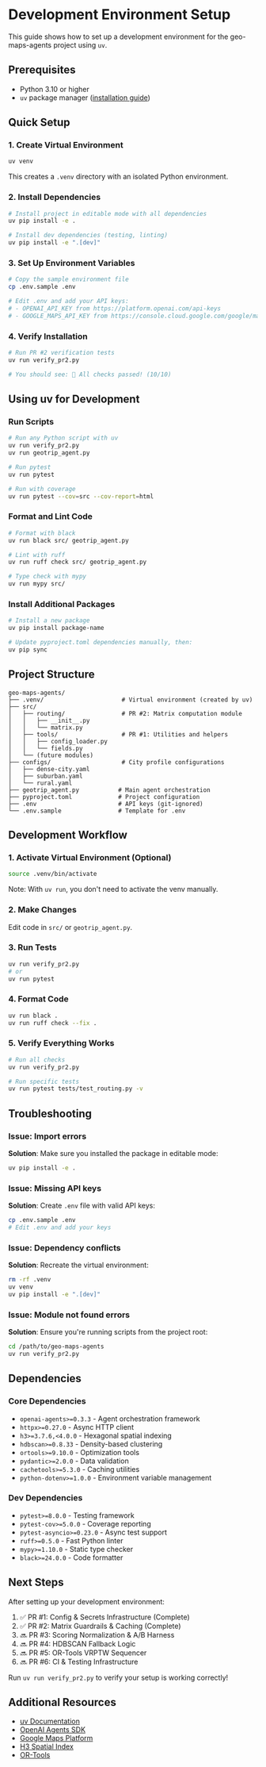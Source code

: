 # Development Environment Setup

This guide shows how to set up a development environment for the geo-maps-agents project using `uv`.

## Prerequisites

- Python 3.10 or higher
- `uv` package manager ([installation guide](https://github.com/astral-sh/uv))

## Quick Setup

### 1. Create Virtual Environment

```bash
uv venv
```

This creates a `.venv` directory with an isolated Python environment.

### 2. Install Dependencies

```bash
# Install project in editable mode with all dependencies
uv pip install -e .

# Install dev dependencies (testing, linting)
uv pip install -e ".[dev]"
```

### 3. Set Up Environment Variables

```bash
# Copy the sample environment file
cp .env.sample .env

# Edit .env and add your API keys:
# - OPENAI_API_KEY from https://platform.openai.com/api-keys
# - GOOGLE_MAPS_API_KEY from https://console.cloud.google.com/google/maps-apis/credentials
```

### 4. Verify Installation

```bash
# Run PR #2 verification tests
uv run verify_pr2.py

# You should see: 🎉 All checks passed! (10/10)
```

## Using uv for Development

### Run Scripts

```bash
# Run any Python script with uv
uv run verify_pr2.py
uv run geotrip_agent.py

# Run pytest
uv run pytest

# Run with coverage
uv run pytest --cov=src --cov-report=html
```

### Format and Lint Code

```bash
# Format with black
uv run black src/ geotrip_agent.py

# Lint with ruff
uv run ruff check src/ geotrip_agent.py

# Type check with mypy
uv run mypy src/
```

### Install Additional Packages

```bash
# Install a new package
uv pip install package-name

# Update pyproject.toml dependencies manually, then:
uv pip sync
```

## Project Structure

```
geo-maps-agents/
├── .venv/                      # Virtual environment (created by uv)
├── src/
│   ├── routing/                # PR #2: Matrix computation module
│   │   ├── __init__.py
│   │   └── matrix.py
│   ├── tools/                  # PR #1: Utilities and helpers
│   │   ├── config_loader.py
│   │   └── fields.py
│   └── (future modules)
├── configs/                    # City profile configurations
│   ├── dense-city.yaml
│   ├── suburban.yaml
│   └── rural.yaml
├── geotrip_agent.py           # Main agent orchestration
├── pyproject.toml             # Project configuration
├── .env                       # API keys (git-ignored)
└── .env.sample                # Template for .env
```

## Development Workflow

### 1. Activate Virtual Environment (Optional)

```bash
source .venv/bin/activate
```

Note: With `uv run`, you don't need to activate the venv manually.

### 2. Make Changes

Edit code in `src/` or `geotrip_agent.py`.

### 3. Run Tests

```bash
uv run verify_pr2.py
# or
uv run pytest
```

### 4. Format Code

```bash
uv run black .
uv run ruff check --fix .
```

### 5. Verify Everything Works

```bash
# Run all checks
uv run verify_pr2.py

# Run specific tests
uv run pytest tests/test_routing.py -v
```

## Troubleshooting

### Issue: Import errors

**Solution**: Make sure you installed the package in editable mode:
```bash
uv pip install -e .
```

### Issue: Missing API keys

**Solution**: Create `.env` file with valid API keys:
```bash
cp .env.sample .env
# Edit .env and add your keys
```

### Issue: Dependency conflicts

**Solution**: Recreate the virtual environment:
```bash
rm -rf .venv
uv venv
uv pip install -e ".[dev]"
```

### Issue: Module not found errors

**Solution**: Ensure you're running scripts from the project root:
```bash
cd /path/to/geo-maps-agents
uv run verify_pr2.py
```

## Dependencies

### Core Dependencies
- `openai-agents>=0.3.3` - Agent orchestration framework
- `httpx>=0.27.0` - Async HTTP client
- `h3>=3.7.6,<4.0.0` - Hexagonal spatial indexing
- `hdbscan>=0.8.33` - Density-based clustering
- `ortools>=9.10.0` - Optimization tools
- `pydantic>=2.0.0` - Data validation
- `cachetools>=5.3.0` - Caching utilities
- `python-dotenv>=1.0.0` - Environment variable management

### Dev Dependencies
- `pytest>=8.0.0` - Testing framework
- `pytest-cov>=5.0.0` - Coverage reporting
- `pytest-asyncio>=0.23.0` - Async test support
- `ruff>=0.5.0` - Fast Python linter
- `mypy>=1.10.0` - Static type checker
- `black>=24.0.0` - Code formatter

## Next Steps

After setting up your development environment:

1. ✅ PR #1: Config & Secrets Infrastructure (Complete)
2. ✅ PR #2: Matrix Guardrails & Caching (Complete)
3. 🔜 PR #3: Scoring Normalization & A/B Harness
4. 🔜 PR #4: HDBSCAN Fallback Logic
5. 🔜 PR #5: OR-Tools VRPTW Sequencer
6. 🔜 PR #6: CI & Testing Infrastructure

Run `uv run verify_pr2.py` to verify your setup is working correctly!

## Additional Resources

- [uv Documentation](https://github.com/astral-sh/uv)
- [OpenAI Agents SDK](https://github.com/openai/openai-agents-python)
- [Google Maps Platform](https://developers.google.com/maps)
- [H3 Spatial Index](https://h3geo.org/)
- [OR-Tools](https://developers.google.com/optimization)
